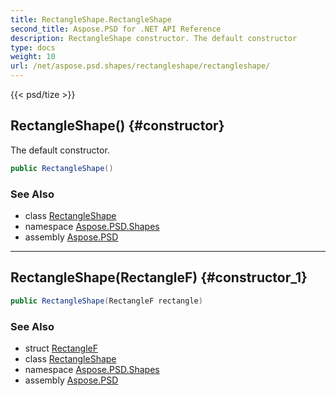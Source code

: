 ```yaml
---
title: RectangleShape.RectangleShape
second_title: Aspose.PSD for .NET API Reference
description: RectangleShape constructor. The default constructor
type: docs
weight: 10
url: /net/aspose.psd.shapes/rectangleshape/rectangleshape/
---
```

{{< psd/tize >}}
## RectangleShape() {#constructor}

The default constructor.

```csharp
public RectangleShape()
```

### See Also

* class [RectangleShape](../)
* namespace [Aspose.PSD.Shapes](../../rectangleshape/)
* assembly [Aspose.PSD](../../../)

---

## RectangleShape(RectangleF) {#constructor_1}

```csharp
public RectangleShape(RectangleF rectangle)
```

### See Also

* struct [RectangleF](../../../aspose.psd/rectanglef/)
* class [RectangleShape](../)
* namespace [Aspose.PSD.Shapes](../../rectangleshape/)
* assembly [Aspose.PSD](../../../)


